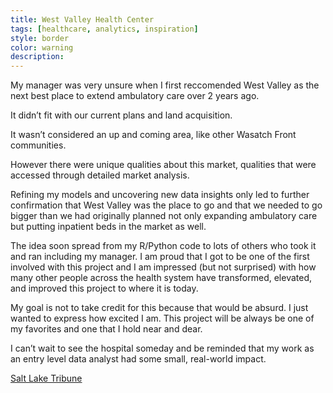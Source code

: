 ```yaml
---
title: West Valley Health Center
tags: [healthcare, analytics, inspiration]
style: border
color: warning
description: 
---
```


My manager was very unsure when I first reccomended West Valley as the next best place to extend ambulatory care over 2 years ago.

It didn’t fit with our current plans and land acquisition.

It wasn’t considered an up and coming area, like other Wasatch Front communities.

However there were unique qualities about this market, qualities that were accessed through detailed market analysis.

Refining my models and uncovering new data insights only led to further confirmation that West Valley was the place to go and that we needed to go bigger than we had originally planned not only expanding ambulatory care but putting inpatient beds in the market as well.

The idea soon spread from my R/Python code to lots of others who took it and ran including my manager. I am proud that I got to be one of the first involved with this project and I am impressed (but not surprised) with how many other people across the health system have transformed, elevated, and improved this project to where it is today.

My goal is not to take credit for this because that would be absurd. I just wanted to express how excited I am. This project will be always be one of my favorites and one that I hold near and dear.

I can’t wait to see the hospital someday and be reminded that my work as an entry level data analyst had some small, real-world impact.

[Salt Lake Tribune](https://www.sltrib.com/news/health/2022/03/09/big-hospital-complex-is/)
